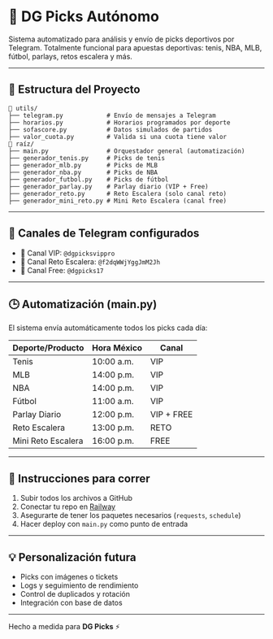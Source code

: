 
# 🤖 DG Picks Autónomo

Sistema automatizado para análisis y envío de picks deportivos por Telegram. Totalmente funcional para apuestas deportivas: tenis, NBA, MLB, fútbol, parlays, retos escalera y más.

---

## 🔧 Estructura del Proyecto

```
📁 utils/
├── telegram.py            # Envío de mensajes a Telegram
├── horarios.py            # Horarios programados por deporte
├── sofascore.py           # Datos simulados de partidos
├── valor_cuota.py         # Valida si una cuota tiene valor
📁 raíz/
├── main.py                # Orquestador general (automatización)
├── generador_tenis.py     # Picks de tenis
├── generador_mlb.py       # Picks de MLB
├── generador_nba.py       # Picks de NBA
├── generador_futbol.py    # Picks de fútbol
├── generador_parlay.py    # Parlay diario (VIP + Free)
├── generador_reto.py      # Reto Escalera (solo canal reto)
├── generador_mini_reto.py # Mini Reto Escalera (canal free)
```

---

## 📲 Canales de Telegram configurados

- 🔐 Canal VIP: `@dgpicksvippro`
- 🚀 Canal Reto Escalera: `@f2dqWWjYggJmM2Jh`
- 🎁 Canal Free: `@dgpicks17`

---

## 🕒 Automatización (main.py)

El sistema envía automáticamente todos los picks cada día:

| Deporte/Producto      | Hora México | Canal         |
|-----------------------|-------------|----------------|
| Tenis                | 10:00 a.m.  | VIP           |
| MLB                  | 14:00 p.m.  | VIP           |
| NBA                  | 14:00 p.m.  | VIP           |
| Fútbol               | 11:00 a.m.  | VIP           |
| Parlay Diario        | 12:00 p.m.  | VIP + FREE    |
| Reto Escalera        | 13:00 p.m.  | RETO          |
| Mini Reto Escalera   | 16:00 p.m.  | FREE          |

---

## 🚀 Instrucciones para correr

1. Subir todos los archivos a GitHub
2. Conectar tu repo en [Railway](https://railway.app/)
3. Asegurarte de tener los paquetes necesarios (`requests`, `schedule`)
4. Hacer deploy con `main.py` como punto de entrada

---

## 💡 Personalización futura

- Picks con imágenes o tickets
- Logs y seguimiento de rendimiento
- Control de duplicados y rotación
- Integración con base de datos

---

Hecho a medida para **DG Picks** ⚡
